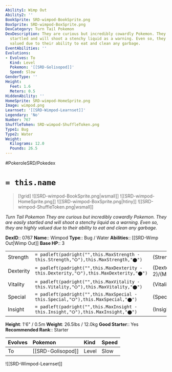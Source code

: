 ```yaml
---
Ability1: Wimp Out
Ability2: ''
BookSprite: SRD-wimpod-BookSprite.png
BoxSprite: SRD-wimpod-BoxSprite.png
DexCategory: Turn Tail Pokemon
DexDescription: They are curious but incredibly cowardly Pokemon. They are easily
  startled and will shoot a stenchy liquid as a warning. Even so, they are highly
  valued due to their ability to eat and clean any garbage.
EventAbilities: ''
Evolutions:
- Evolves: To
  Kind: Level
  Pokemon: '[[SRD-Golisopod]]'
  Speed: Slow
GenderType: ''
Height:
  Feet: 1.6
  Meters: 0.5
HiddenAbility: ''
HomeSprite: SRD-wimpod-HomeSprite.png
Image: wimpod.png
Learnset: '[[SRD-Wimpod-Learnset]]'
Legendary: 'No'
Number: 767
ShuffleToken: SRD-wimpod-ShuffleToken.png
Type1: Bug
Type2: Water
Weight:
  Kilograms: 12.0
  Pounds: 26.5
---
```


#PokeroleSRD/Pokedex

# `= this.name`

> [!grid]
> ![[SRD-wimpod-BookSprite.png|wsmall]]
> ![[SRD-wimpod-HomeSprite.png]]
> ![[SRD-wimpod-BoxSprite.png|htiny]]
> ![[SRD-wimpod-ShuffleToken.png|wsmall]]


*Turn Tail Pokemon*
*They are curious but incredibly cowardly Pokemon. They are easily startled and will shoot a stenchy liquid as a warning. Even so, they are highly valued due to their ability to eat and clean any garbage.*

**DexID**:: 0767
**Name**:: Wimpod
**Type**:: Bug / Water
**Abilities**:: [[SRD-Wimp Out|Wimp Out]]
**Base HP**:: 3

|           |                                                                                        |                                          |
| --------- | -------------------------------------------------------------------------------------- | ---------------------------------------- |
| Strength  | `= padleft(padright("",this.MaxStrength - this.Strength,"⭘"),this.MaxStrength,"⬤")`    | (Strength::1)/(MaxStrength::3)   |
| Dexterity | `= padleft(padright("",this.MaxDexterity - this.Dexterity,"⭘"),this.MaxDexterity,"⬤")` | (Dexterity:: 2)/(MaxDexterity::5) |
| Vitality  | `= padleft(padright("",this.MaxVitality - this.Vitality,"⭘"),this.MaxVitality,"⬤")`    | (Vitality::1)/(MaxVitality::3)   |
| Special   | `= padleft(padright("",this.MaxSpecial - this.Special,"⭘"),this.MaxSpecial,"⬤")`       | (Special::1)/(MaxSpecial::3)     |
| Insight   | `= padleft(padright("",this.MaxInsight - this.Insight,"⭘"),this.MaxInsight,"⬤")`       | (Insight::1)/(MaxInsight::3)     |

**Height**: 1'6" / 0.5m
**Weight**: 26.5lbs / 12.0kg
**Good Starter**:: Yes
**Recommended Rank**:: Starter

| Evolves   | Pokemon           | Kind   | Speed   |
|:----------|:------------------|:-------|:--------|
| To        | [[SRD-Golisopod]] | Level  | Slow    |

![[SRD-Wimpod-Learnset]]